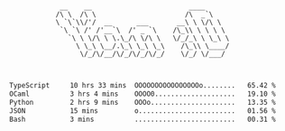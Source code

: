 <div align="center">
<pre><code>
 __    __                        ____      
/\ \  /\ \                      /\  _`\    
\ `\`\\/'/  __      ___       __\ \ \/\ \  
 `\ `\ /' /'__`\  /' _ `\    /\_\\ \ \ \ \ 
   `\ \ \/\ \ \.\_/\ \/\ \   \/_/_\ \ \_\ \
     \ \_\ \__/.\_\ \_\ \_\    /\_\\ \____/
      \/_/\/__/\/_/\/_/\/_/    \/_/ \/___/ 
                                           

</code></pre>

<!--START_SECTION:waka-->

```txt
TypeScript     10 hrs 33 mins  OOOOOOOOOOOOOOOOo........   65.42 %
OCaml          3 hrs 4 mins    OOOO0....................   19.10 %
Python         2 hrs 9 mins    OOOo.....................   13.35 %
JSON           15 mins         o........................   01.56 %
Bash           3 mins          .........................   00.31 %
```

<!--END_SECTION:waka-->
